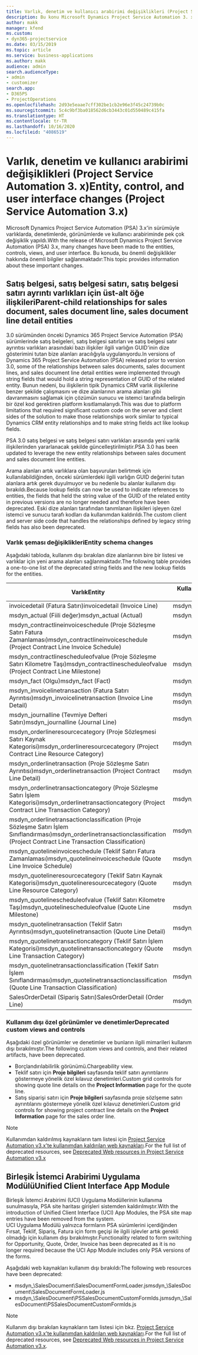 ```yaml
---
title: Varlık, denetim ve kullanıcı arabirimi değişiklikleri (Project Service Automation 3. x)
description: Bu konu Microsoft Dynamics Project Service Automation 3. x'e yönelik çözüm değişiklikleri açıklamaktadır.
author: makk
manager: kfend
ms.custom:
- dyn365-projectservice
ms.date: 03/15/2019
ms.topic: article
ms.service: business-applications
ms.author: makk
audience: admin
search.audienceType:
- admin
- customizer
search.app:
- D365PS
- ProjectOperations
ms.openlocfilehash: 2d93e5eaae7cff302be1cb2e96e3f45c24739b0c
ms.sourcegitcommit: 5c4c9bf3ba018562d6cb3443c01d550489c415fa
ms.translationtype: HT
ms.contentlocale: tr-TR
ms.lasthandoff: 10/16/2020
ms.locfileid: "4086519"
---
```

# <a name="entity-control-and-user-interface-changes-project-service-automation-3x"></a><span data-ttu-id="fa533-103">Varlık, denetim ve kullanıcı arabirimi değişiklikleri (Project Service Automation 3. x)</span><span class="sxs-lookup"><span data-stu-id="fa533-103">Entity, control, and user interface changes (Project Service Automation 3.x)</span></span>
<span data-ttu-id="fa533-104">Microsoft Dynamics Project Service Automation (PSA) 3.x'in sürümüyle varlıklarda, denetimlerde, görünümlerde ve kullanıcı arabiriminde pek çok değişiklik yapıldı.</span><span class="sxs-lookup"><span data-stu-id="fa533-104">With the release of Microsoft Dynamics Project Service Automation (PSA) 3.x, many changes have been made to the entities, controls, views, and user interface.</span></span> <span data-ttu-id="fa533-105">Bu konuda, bu önemli değişiklikler hakkında önemli bilgiler sağlanmaktadır:</span><span class="sxs-lookup"><span data-stu-id="fa533-105">This topic provides information about these important changes.</span></span>

## <a name="parent-child-relationships-for-sales-document-sales-document-line-sales-document-line-detail-entities"></a><span data-ttu-id="fa533-106">Satış belgesi, satış belgesi satırı, satış belgesi satırı ayrıntı varlıkları için üst-alt öğe ilişkileri</span><span class="sxs-lookup"><span data-stu-id="fa533-106">Parent-child relationships for sales document, sales document line, sales document line detail entities</span></span>
<span data-ttu-id="fa533-107">3.0 sürümünden önceki Dynamics 365 Project Service Automation (PSA) sürümlerinde satış belgeleri, satış belgesi satırları ve satış belgesi satır ayrıntısı varlıkları arasındaki bazı ilişkiler ilgili varlığın GUID'inin dize gösterimini tutan bize alanları aracılığıyla uygulanıyordu.</span><span class="sxs-lookup"><span data-stu-id="fa533-107">In versions of Dynamics 365 Project Service Automation (PSA) released prior to version 3.0, some of the relationships between sales documents, sales document lines, and sales document line detail entities were implemented through string fields that would hold a string representation of GUID of the related entity.</span></span> <span data-ttu-id="fa533-108">Bunun nedeni, bu ilişkilerin tipik Dynamics CRM varlık ilişkilerine benzer şekilde çalışmasını ve dize alanlarının arama alanları gibi davranmasını sağlamak için çözümün sunucu ve istemci tarafında belirgin bir özel kod gerektiren platform kısıtlamalarıydı.</span><span class="sxs-lookup"><span data-stu-id="fa533-108">This was due to platform limitations that required significant custom code on the server and client sides of the solution to make those relationships work similar to typical Dynamics CRM entity relationships and to make string fields act like lookup fields.</span></span>

<span data-ttu-id="fa533-109">PSA 3.0 satış belgesi ve satış belgesi satırı varlıkları arasında yeni varlık ilişkilerinden yararlanacak şekilde güncelleştirilmiştir.</span><span class="sxs-lookup"><span data-stu-id="fa533-109">PSA 3.0 has been updated to leverage the new entity relationships between sales document and sales document line entities.</span></span>

<span data-ttu-id="fa533-110">Arama alanları artık varlıklara olan başvuruları belirtmek için kullanılabildiğinden, önceki sürümlerdeki ilgili varlığın GUID değerini tutan alanlara artık gerek duyulmuyor ve bu nedenle bu alanlar kullanım dışı bırakıldı.</span><span class="sxs-lookup"><span data-stu-id="fa533-110">Because lookup fields can now be used to indicate references to entities, the fields that held the string value of the GUID of the related entity in previous versions are no longer needed and therefore have been deprecated.</span></span> <span data-ttu-id="fa533-111">Eski dize alanları tarafından tanımlanan ilişkileri işleyen özel istemci ve sunucu tarafı kodları da kullanımdan kaldırıldı.</span><span class="sxs-lookup"><span data-stu-id="fa533-111">The custom client and server side code that handles the relationships defined by legacy string fields has also been deprecated.</span></span>

### <a name="entity-schema-changes"></a><span data-ttu-id="fa533-112">Varlık şeması değişiklikleri</span><span class="sxs-lookup"><span data-stu-id="fa533-112">Entity schema changes</span></span>
<span data-ttu-id="fa533-113">Aşağıdaki tabloda, kullanım dışı bırakılan dize alanlarının bire bir listesi ve varlıklar için yeni arama alanları sağlanmaktadır.</span><span class="sxs-lookup"><span data-stu-id="fa533-113">The following table provides a one-to-one list of the deprecated string fields and the new lookup fields for the entities.</span></span> 

 <span data-ttu-id="fa533-114">Varlık</span><span class="sxs-lookup"><span data-stu-id="fa533-114">Entity</span></span> |   <span data-ttu-id="fa533-115">Kullanım dışı bırakılan alan (Dize)</span><span class="sxs-lookup"><span data-stu-id="fa533-115">Deprecated field (String)</span></span> | <span data-ttu-id="fa533-116">Yeni alan (Arama)</span><span class="sxs-lookup"><span data-stu-id="fa533-116">New field (Lookup)</span></span>
--- | --- | ---
<span data-ttu-id="fa533-117">invoicedetail (Fatura Satırı)</span><span class="sxs-lookup"><span data-stu-id="fa533-117">invoicedetail (Invoice Line)</span></span> |  <span data-ttu-id="fa533-118">msdyn_contractline</span><span class="sxs-lookup"><span data-stu-id="fa533-118">msdyn_contractline</span></span> |    <span data-ttu-id="fa533-119">msdyn_contractlineid</span><span class="sxs-lookup"><span data-stu-id="fa533-119">msdyn_contractlineid</span></span>
<span data-ttu-id="fa533-120">msdyn_actual (Fiili değer)</span><span class="sxs-lookup"><span data-stu-id="fa533-120">msdyn_actual (Actual)</span></span> | <span data-ttu-id="fa533-121">msdyn_salescontractline</span><span class="sxs-lookup"><span data-stu-id="fa533-121">msdyn_salescontractline</span></span> |   <span data-ttu-id="fa533-122">msdyn_salescontractlineid</span><span class="sxs-lookup"><span data-stu-id="fa533-122">msdyn_salescontractlineid</span></span>
<span data-ttu-id="fa533-123">msdyn_contractlineinvoiceschedule (Proje Sözleşme Satırı Fatura Zamanlaması)</span><span class="sxs-lookup"><span data-stu-id="fa533-123">msdyn_contractlineinvoiceschedule (Project Contract Line Invoice Schedule)</span></span> |    <span data-ttu-id="fa533-124">msdyn_contractline</span><span class="sxs-lookup"><span data-stu-id="fa533-124">msdyn_contractline</span></span> |    <span data-ttu-id="fa533-125">msdyn_contractlineid</span><span class="sxs-lookup"><span data-stu-id="fa533-125">msdyn_contractlineid</span></span>
<span data-ttu-id="fa533-126">msdyn_contractlinescheduleofvalue (Proje Sözleşme Satırı Kilometre Taşı)</span><span class="sxs-lookup"><span data-stu-id="fa533-126">msdyn_contractlinescheduleofvalue (Project Contract Line Milestone)</span></span> |   <span data-ttu-id="fa533-127">msdyn_contractline</span><span class="sxs-lookup"><span data-stu-id="fa533-127">msdyn_contractline</span></span> |    <span data-ttu-id="fa533-128">msdyn_contractlineid</span><span class="sxs-lookup"><span data-stu-id="fa533-128">msdyn_contractlineid</span></span>
<span data-ttu-id="fa533-129">msdyn_fact (Olgu)</span><span class="sxs-lookup"><span data-stu-id="fa533-129">msdyn_fact (Fact)</span></span> | <span data-ttu-id="fa533-130">msdyn_salescontractline</span><span class="sxs-lookup"><span data-stu-id="fa533-130">msdyn_salescontractline</span></span> |   <span data-ttu-id="fa533-131">msdyn_salescontractlineid</span><span class="sxs-lookup"><span data-stu-id="fa533-131">msdyn_salescontractlineid</span></span>
<span data-ttu-id="fa533-132">msdyn_invoicelinetransaction (Fatura Satırı Ayrıntısı)</span><span class="sxs-lookup"><span data-stu-id="fa533-132">msdyn_invoicelinetransaction (Invoice Line Detail)</span></span> | <span data-ttu-id="fa533-133">msdyn_invoiceline</span><span class="sxs-lookup"><span data-stu-id="fa533-133">msdyn_invoiceline</span></span> <br> <span data-ttu-id="fa533-134">msdyn_salescontractline</span><span class="sxs-lookup"><span data-stu-id="fa533-134">msdyn_salescontractline</span></span> | <span data-ttu-id="fa533-135">msdyn_invoicelineid</span><span class="sxs-lookup"><span data-stu-id="fa533-135">msdyn_invoicelineid</span></span> <br> <span data-ttu-id="fa533-136">msdyn_salescontractlineid</span><span class="sxs-lookup"><span data-stu-id="fa533-136">msdyn_salescontractlineid</span></span>
<span data-ttu-id="fa533-137">msdyn_journalline (Tevmiye Defteri Satırı)</span><span class="sxs-lookup"><span data-stu-id="fa533-137">msdyn_journalline (Journal Line)</span></span> |  <span data-ttu-id="fa533-138">msdyn_salescontractline</span><span class="sxs-lookup"><span data-stu-id="fa533-138">msdyn_salescontractline</span></span> |   <span data-ttu-id="fa533-139">msdyn_salescontractlineid</span><span class="sxs-lookup"><span data-stu-id="fa533-139">msdyn_salescontractlineid</span></span>
<span data-ttu-id="fa533-140">msdyn_orderlineresourcecategory (Proje Sözleşmesi Satırı Kaynak Kategorisi)</span><span class="sxs-lookup"><span data-stu-id="fa533-140">msdyn_orderlineresourcecategory (Project Contract Line Resource Category)</span></span> | <span data-ttu-id="fa533-141">msdyn_salescontractline</span><span class="sxs-lookup"><span data-stu-id="fa533-141">msdyn_salescontractline</span></span> |   <span data-ttu-id="fa533-142">msdyn_contractlineid</span><span class="sxs-lookup"><span data-stu-id="fa533-142">msdyn_contractlineid</span></span>
<span data-ttu-id="fa533-143">msdyn_orderlinetransaction (Proje Sözleşme Satırı Ayrıntısı)</span><span class="sxs-lookup"><span data-stu-id="fa533-143">msdyn_orderlinetransaction (Project Contract Line Detail)</span></span> | <span data-ttu-id="fa533-144">msdyn_salescontractline</span><span class="sxs-lookup"><span data-stu-id="fa533-144">msdyn_salescontractline</span></span> |   <span data-ttu-id="fa533-145">msdyn_salescontractlineid</span><span class="sxs-lookup"><span data-stu-id="fa533-145">msdyn_salescontractlineid</span></span>
<span data-ttu-id="fa533-146">msdyn_orderlinetransactioncategory (Proje Sözleşme Satırı İşlem Kategorisi)</span><span class="sxs-lookup"><span data-stu-id="fa533-146">msdyn_orderlinetransactioncategory (Project Contract Line Transaction Category)</span></span> |   <span data-ttu-id="fa533-147">msdyn_contractline</span><span class="sxs-lookup"><span data-stu-id="fa533-147">msdyn_contractline</span></span> |    <span data-ttu-id="fa533-148">msdyn_contractlineid</span><span class="sxs-lookup"><span data-stu-id="fa533-148">msdyn_contractlineid</span></span>
<span data-ttu-id="fa533-149">msdyn_orderlinetransactionclassification (Proje Sözleşme Satırı İşlem Sınıflandırması)</span><span class="sxs-lookup"><span data-stu-id="fa533-149">msdyn_orderlinetransactionclassification (Project Contract Line Transaction Classification)</span></span> |   <span data-ttu-id="fa533-150">msdyn_contractline</span><span class="sxs-lookup"><span data-stu-id="fa533-150">msdyn_contractline</span></span> |    <span data-ttu-id="fa533-151">msdyn_contractlineid</span><span class="sxs-lookup"><span data-stu-id="fa533-151">msdyn_contractlineid</span></span>
<span data-ttu-id="fa533-152">msdyn_quotelineinvoiceschedule (Teklif Satırı Fatura Zamanlaması)</span><span class="sxs-lookup"><span data-stu-id="fa533-152">msdyn_quotelineinvoiceschedule (Quote Line Invoice Schedule)</span></span> |  <span data-ttu-id="fa533-153">msdyn_quoteline</span><span class="sxs-lookup"><span data-stu-id="fa533-153">msdyn_quoteline</span></span> |   <span data-ttu-id="fa533-154">msdyn_quotelineid</span><span class="sxs-lookup"><span data-stu-id="fa533-154">msdyn_quotelineid</span></span>
<span data-ttu-id="fa533-155">msdyn_quotelineresourcecategory (Teklif Satırı Kaynak Kategorisi)</span><span class="sxs-lookup"><span data-stu-id="fa533-155">msdyn_quotelineresourcecategory (Quote Line Resource Category)</span></span> |    <span data-ttu-id="fa533-156">msdyn_quoteline</span><span class="sxs-lookup"><span data-stu-id="fa533-156">msdyn_quoteline</span></span> |   <span data-ttu-id="fa533-157">msdyn_quotelineid</span><span class="sxs-lookup"><span data-stu-id="fa533-157">msdyn_quotelineid</span></span>
<span data-ttu-id="fa533-158">msdyn_quotelinescheduleofvalue (Teklif Satırı Kilometre Taşı)</span><span class="sxs-lookup"><span data-stu-id="fa533-158">msdyn_quotelinescheduleofvalue (Quote Line Milestone)</span></span> | <span data-ttu-id="fa533-159">msdyn_quoteline</span><span class="sxs-lookup"><span data-stu-id="fa533-159">msdyn_quoteline</span></span> |   <span data-ttu-id="fa533-160">msdyn_quotelineid</span><span class="sxs-lookup"><span data-stu-id="fa533-160">msdyn_quotelineid</span></span>
<span data-ttu-id="fa533-161">msdyn_quotelinetransaction (Teklif Satırı Ayrıntısı)</span><span class="sxs-lookup"><span data-stu-id="fa533-161">msdyn_quotelinetransaction (Quote Line Detail)</span></span> |    <span data-ttu-id="fa533-162">msdyn_quoteline</span><span class="sxs-lookup"><span data-stu-id="fa533-162">msdyn_quoteline</span></span> |   <span data-ttu-id="fa533-163">msdyn_quotelineid</span><span class="sxs-lookup"><span data-stu-id="fa533-163">msdyn_quotelineid</span></span>
<span data-ttu-id="fa533-164">msdyn_quotelinetransactioncategory (Teklif Satırı İşlem Kategorisi)</span><span class="sxs-lookup"><span data-stu-id="fa533-164">msdyn_quotelinetransactioncategory (Quote Line Transaction Category)</span></span> |  <span data-ttu-id="fa533-165">msdyn_quoteline</span><span class="sxs-lookup"><span data-stu-id="fa533-165">msdyn_quoteline</span></span> |   <span data-ttu-id="fa533-166">msdyn_quotelineid</span><span class="sxs-lookup"><span data-stu-id="fa533-166">msdyn_quotelineid</span></span>
<span data-ttu-id="fa533-167">msdyn_quotelinetransactionclassification (Teklif Satırı İşlem Sınıflandırması)</span><span class="sxs-lookup"><span data-stu-id="fa533-167">msdyn_quotelinetransactionclassification (Quote Line Transaction Classification)</span></span> |  <span data-ttu-id="fa533-168">msdyn_quoteline</span><span class="sxs-lookup"><span data-stu-id="fa533-168">msdyn_quoteline</span></span> |   <span data-ttu-id="fa533-169">msdyn_quotelineid</span><span class="sxs-lookup"><span data-stu-id="fa533-169">msdyn_quotelineid</span></span>
<span data-ttu-id="fa533-170">SalesOrderDetail (Sipariş Satırı)</span><span class="sxs-lookup"><span data-stu-id="fa533-170">SalesOrderDetail (Order Line)</span></span> | <span data-ttu-id="fa533-171">msdyn_quotelineid</span><span class="sxs-lookup"><span data-stu-id="fa533-171">msdyn_quotelineid</span></span> | <span data-ttu-id="fa533-172">msdyn_quoteline</span><span class="sxs-lookup"><span data-stu-id="fa533-172">msdyn_quoteline</span></span> 

### <a name="deprecated-custom-views-and-controls"></a><span data-ttu-id="fa533-173">Kullanım dışı özel görünümler ve denetimler</span><span class="sxs-lookup"><span data-stu-id="fa533-173">Deprecated custom views and controls</span></span>
<span data-ttu-id="fa533-174">Aşağıdaki özel görünümler ve denetimler ve bunların ilgili mimarileri kullanım dışı bırakılmıştır.</span><span class="sxs-lookup"><span data-stu-id="fa533-174">The following custom views and controls, and their related artifacts, have been deprecated.</span></span>

- <span data-ttu-id="fa533-175">Borçlandırılabilirlik görünümü.</span><span class="sxs-lookup"><span data-stu-id="fa533-175">Chargeability view.</span></span>
- <span data-ttu-id="fa533-176">Teklif satırı için **Proje bilgileri** sayfasında teklif satırı ayrıntılarını göstermeye yönelik özel kılavuz denetimleri.</span><span class="sxs-lookup"><span data-stu-id="fa533-176">Custom grid controls for showing quote line details on the **Project Information** page for the quote line.</span></span>
- <span data-ttu-id="fa533-177">Satış siparişi satırı için **Proje bilgileri** sayfasında proje sözlşeme satırı ayrıntılarını göstermeye yönelik özel kılavuz denetimleri.</span><span class="sxs-lookup"><span data-stu-id="fa533-177">Custom grid controls for showing project contract line details on the **Project Information** page for the sales order line.</span></span>

> [!NOTE]
> <span data-ttu-id="fa533-178">Kullanımdan kaldırılmış kaynakların tam listesi için [Project Service Automation v3.x'te kullanımdan kaldırılan web kaynakları](../developer-guides/web-resources-deprecated-v3.x.md).</span><span class="sxs-lookup"><span data-stu-id="fa533-178">For the full list of deprecated resources, see [Deprecated Web resources in Project Service Automation v3.x](../developer-guides/web-resources-deprecated-v3.x.md)</span></span>

## <a name="unified-client-interface-app-module"></a><span data-ttu-id="fa533-179">Birleşik İstemci Arabirimi Uygulama Modülü</span><span class="sxs-lookup"><span data-stu-id="fa533-179">Unified Client Interface App Module</span></span>
<span data-ttu-id="fa533-180">Birleşik İstemci Arabirimi (UCI) Uygulama Modüllerinin kullanıma sunulmasıyla, PSA site haritası girişleri sistemden kaldırılmıştır.</span><span class="sxs-lookup"><span data-stu-id="fa533-180">With the introduction of Unified Client Interface (UCI) App Modules, the PSA site map entries have been removed from the system.</span></span>  
<span data-ttu-id="fa533-181">UCI Uygulama Modülü yalnızca formların PSA sürümlerini içerdiğinden Fırsat, Teklif, Sipariş, Fatura için form geçişi ile ilgili işlevler artık gerekli olmadığı için kullanım dışı bırakılmıştır.</span><span class="sxs-lookup"><span data-stu-id="fa533-181">Functionality related to form switching for Opportunity, Quote, Order, Invoice has been deprecated as it is no longer required because the UCI App Module includes only PSA versions of the forms.</span></span>  

<span data-ttu-id="fa533-182">Aşağıdaki web kaynakları kullanım dışı bırakıldı:</span><span class="sxs-lookup"><span data-stu-id="fa533-182">The following web resources have been deprecated:</span></span>

- <span data-ttu-id="fa533-183">msdyn_\SalesDocument\SalesDocumentFormLoader.js</span><span class="sxs-lookup"><span data-stu-id="fa533-183">msdyn_\SalesDocument\SalesDocumentFormLoader.js</span></span>
- <span data-ttu-id="fa533-184">msdyn_\SalesDocument\PSSalesDocumentCustomFormIds.js</span><span class="sxs-lookup"><span data-stu-id="fa533-184">msdyn_\SalesDocument\PSSalesDocumentCustomFormIds.js</span></span>

> [!NOTE]
> <span data-ttu-id="fa533-185">Kullanım dışı bırakılan kaynakların tam listesi için bkz. [Project Service Automation v3.x'te kullanımdan kaldırılan web kaynakları](../developer-guides/web-resources-deprecated-v3.x.md).</span><span class="sxs-lookup"><span data-stu-id="fa533-185">For the full list of deprecated resources, see [Deprecated Web resources in Project Service Automation v3.x](../developer-guides/web-resources-deprecated-v3.x.md).</span></span>


